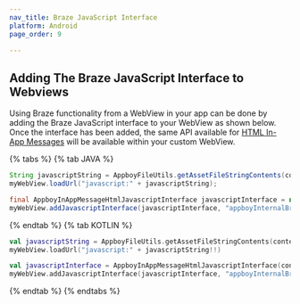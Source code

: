 ```yaml
---
nav_title: Braze JavaScript Interface
platform: Android
page_order: 9

---
```

## Adding The Braze JavaScript Interface to Webviews

Using Braze functionality from a WebView in your app can be done by adding the Braze JavaScript interface to your WebView as shown below. Once the interface has been added, the same API available for [HTML In-App Messages][1] will be available within your custom WebView.

{% tabs %}
{% tab JAVA %}

```java
String javascriptString = AppboyFileUtils.getAssetFileStringContents(context.getAssets(), "appboy-html-in-app-message-javascript-component.js");
myWebView.loadUrl("javascript:" + javascriptString);

final AppboyInAppMessageHtmlJavascriptInterface javascriptInterface = new AppboyInAppMessageHtmlJavascriptInterface(context, inAppMessage);
myWebView.addJavascriptInterface(javascriptInterface, "appboyInternalBridge");
```

{% endtab %}
{% tab KOTLIN %}

```kotlin
val javascriptString = AppboyFileUtils.getAssetFileStringContents(context.getAssets(), "appboy-html-in-app-message-javascript-component.js")
myWebView.loadUrl("javascript:" + javascriptString!!)

val javascriptInterface = AppboyInAppMessageHtmlJavascriptInterface(context, inAppMessage)
myWebView.addJavascriptInterface(javascriptInterface, "appboyInternalBridge")
```

{% endtab %}
{% endtabs %}

[1]: {{site.baseurl}}/user_guide/message_building_by_channel/in-app_messages/customize/#custom-html-messages